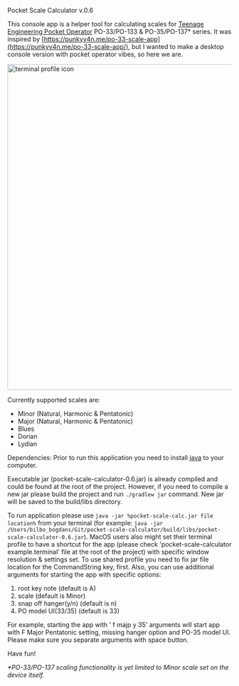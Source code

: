 Pocket Scale Calculator v.0.6

This console app is a helper tool for calculating scales for [Teenage Engineering Pocket Operator](https://teenage.engineering/products/po) PO-33/PO-133 & PO-35/PO-137* series.
It was inspired by [https://punkyv4n.me/po-33-scale-app](https://punkyv4n.me/po-33-scale-app/), but I wanted to make a desktop console version with pocket operator vibes, so here we are.

<img width="733" alt="terminal profile icon" src="https://user-images.githubusercontent.com/107914638/174764479-71575b0c-8d04-44ac-a7aa-f6825d45ce23.png">

Currently supported scales are:
* Minor (Natural, Harmonic & Pentatonic)
* Major (Natural, Harmonic & Pentatonic)
* Blues
* Dorian
* Lydian

Dependencies: Prior to run this application you need to install [java](https://www.java.com/en/download/help/download_options.html) to your computer.

Executable jar (pocket-scale-calculator-0.6.jar) is already compiled and could be found at the root of the project. However, if you need to compile a new jar please build the project and run `./gradlew jar` command. New jar will be saved to the build/libs directory.

To run application please use `java -jar %pocket-scale-calc.jar file location%` from your terminal (for example: `java -jar /Users/bilbo_bogdans/Git/pocket-scale-calculator/build/libs/pocket-scale-calculator-0.6.jar`).
MacOS users also might set their terminal profile to have a shortcut for the app (please check 'pocket-scale-calculator example.terminal' file at the root of the project) with specific window resolution & settings set. To use shared profile you need to fix jar file location for the CommandString key, first.
Also, you can use additional arguments for starting the app with specific options:
1. root key note (default is A)
2. scale (default is Minor)
3. snap off hanger(y/n) (default is n)
4. PO model UI(33/35) (default is 33)

For example, starting the app with ' f majp y 35' arguments will start app with F Major Pentatonic setting, missing hanger option and PO-35 model UI. Please make sure you separate arguments with space button.

Have fun!

_*PO-33/PO-137 scaling functionality is yet limited to Minor scale set on the device itself._
